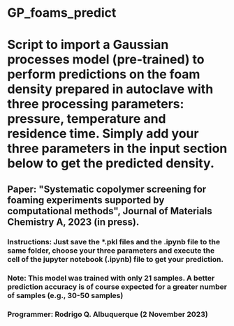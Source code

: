 # GP_foams_predict
# Script to import a Gaussian processes model (pre-trained) to perform predictions on the foam density prepared in autoclave with three processing parameters: pressure, temperature and residence time. Simply add your three parameters in the input section below to get the predicted density.
## Paper: "Systematic copolymer screening for foaming experiments supported by computational methods", Journal of Materials Chemistry A, 2023 (in press).

### Instructions: Just save the *.pkl files and the .ipynb file to the same folder, choose your three parameters and execute the cell of the jupyter notebook (.ipynb) file to get your prediction.
### Note: This model was trained with only 21 samples. A better prediction accuracy is of course expected for a greater number of samples (e.g., 30-50 samples)
### Programmer: Rodrigo Q. Albuquerque (2 November 2023)
